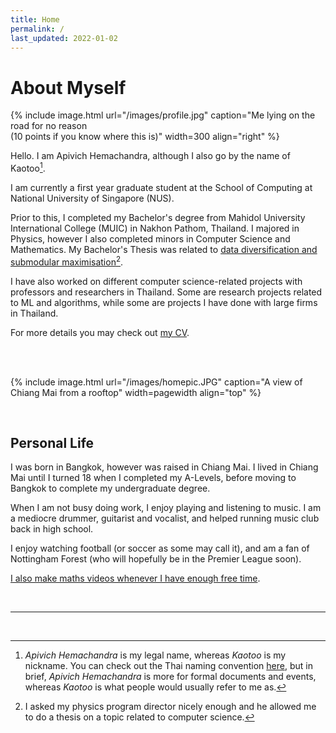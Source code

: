 ```yaml
---
title: Home
permalink: /
last_updated: 2022-01-02
---
```


# About Myself

{% include image.html url="/images/profile.jpg" caption="Me lying on the road for no reason <br> (10 points if you know where this is)" width=300 align="right" %}

Hello. I am Apivich Hemachandra, although I also go by the name of Kaotoo[^1].

I am currently a first year graduate student at the School of Computing at National University of Singapore (NUS).

Prior to this, I completed my Bachelor's degree from Mahidol University International College (MUIC) in Nakhon Pathom, Thailand. I majored in Physics, however I also completed minors in Computer Science and Mathematics. My Bachelor's Thesis was related to <a href="/projects/thesis">data diversification and submodular maximisation</a>[^2].

I have also worked on different computer science-related projects with professors and researchers in Thailand. Some are research projects related to ML and algorithms, while some are projects I have done with large firms in Thailand.

For more details you may check out <a href="/cv">my CV</a>.

<br/>

<br/>

{% include image.html url="/images/homepic.JPG" caption="A view of Chiang Mai from a rooftop" width=pagewidth align="top" %}

<br/>

## Personal Life

I was born in Bangkok, however was raised in Chiang Mai. I lived in Chiang Mai until I turned 18 when I completed my A-Levels, before moving to Bangkok to complete my undergraduate degree.

When I am not busy doing work, I enjoy playing and listening to music. I am a mediocre drummer, guitarist and vocalist, and helped running music club back in high school.

I enjoy watching football (or soccer as some may call it), and am a fan of Nottingham Forest (who will hopefully be in the Premier League soon). 

<a href="/youtube">I also make maths videos whenever I have enough free time</a>.

<br/>

___

<br/>


[^1]: _Apivich Hemachandra_ is my legal name, whereas _Kaotoo_ is my nickname. You can check out the Thai naming convention <a href="(https://en.wikipedia.org/wiki/Thai_name)">here</a>, but in brief, _Apivich Hemachandra_ is more for formal documents and events, whereas _Kaotoo_ is what people would usually refer to me as.

[^2]: I asked my physics program director nicely enough and he allowed me to do a thesis on a topic related to computer science.
